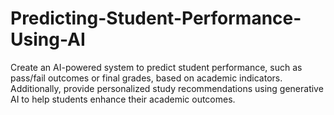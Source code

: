 # Predicting-Student-Performance-Using-AI
Create an AI-powered system to predict student performance, such as pass/fail outcomes or final grades, based on academic indicators. Additionally, provide personalized study recommendations using generative AI to help students enhance their academic outcomes.
